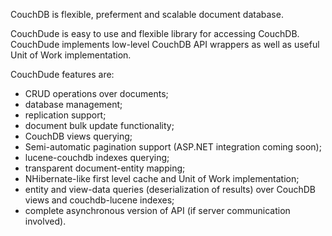CouchDB is flexible, preferment and scalable document database.

CouchDude is easy to use and flexible library for accessing CouchDB. CouchDude 
implements low-level CouchDB API wrappers as well as useful Unit of Work implementation.

CouchDude features are:

  * CRUD operations over documents;
  * database management;
  * replication support;
  *	document bulk update functionality;
  *	CouchDB views querying;
  * Semi-automatic pagination support (ASP.NET integration coming soon);
  *	lucene-couchdb indexes querying;
  *	transparent document-entity mapping;
  *	NHibernate-like first level cache and Unit of Work implementation;
  *	entity and view-data queries (deserialization of results) over CouchDB views and couchdb-lucene indexes;
  *	complete asynchronous version of API (if server communication involved).
